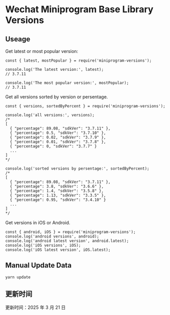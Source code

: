 
# Wechat Miniprogram Base Library Versions

## Useage

Get latest or most popular version:

```;
const { latest, mostPopular } = require('miniprogram-versions');

console.log('The latest version:', latest);
// 3.7.11

console.log('The most popular version:', mostPopular);
// 3.7.11

```

Get all versions sorted by version or persentage.

```
const { versions, sortedByPercent } = require('miniprogram-versions');

console.log('all versions:', versions);
/*
[
  { "percentage": 89.08, "sdkVer": "3.7.11" },
  { "percentage": 0.5, "sdkVer": "3.7.10" },
  { "percentage": 0.02, "sdkVer": "3.7.9" },
  { "percentage": 0.01, "sdkVer": "3.7.8" },
  { "percentage": 0, "sdkVer": "3.7.7" }
  ...
]
*/

console.log('sorted versions by persentage:', sortedByPercent);
/*
[
  { "percentage": 89.08, "sdkVer": "3.7.11" },
  { "percentage": 3.8, "sdkVer": "3.6.6" },
  { "percentage": 1.4, "sdkVer": "3.5.8" },
  { "percentage": 1.13, "sdkVer": "3.3.5" },
  { "percentage": 0.95, "sdkVer": "3.4.10" }
  ...
]
*/
```

Get versions in iOS or Android.

```
const { android, iOS } = require('miniprogram-versions');
console.log('android versions', android);
console.log('android latest version', android.latest);
console.log('iOS versions', iOS);
console.log('iOS latest version', iOS.latest);
```

## Manual Update Data

```
yarn update
```

## 更新时间

更新时间：2025 年 3 月 21 日

